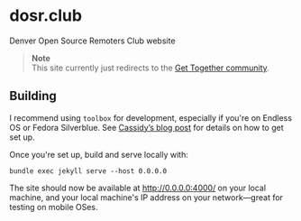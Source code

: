 # dosr.club

Denver Open Source Remoters Club website

> **Note**  
> This site currently just redirects to the [Get Together community][1].

## Building

I recommend using `toolbox` for development, especially if you're on Endless OS or Fedora Silverblue. See [Cassidy’s blog post][2] for details on how to get set up.

Once you're set up, build and serve locally with:

```shell
bundle exec jekyll serve --host 0.0.0.0
```

The site should now be available at http://0.0.0.0:4000/ on your local machine, and your local machine's IP address on your network—great for testing on mobile OSes.

[1]: https://gettogether.community/denver-open-source-remoters-club/
[2]: https://cassidyjames.com/blog/github-pages-jekyll-fedora-silverblue/
